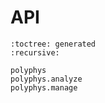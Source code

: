 # API

```{autosummary}
:toctree: generated
:recursive:

polyphys
polyphys.analyze
polyphys.manage
```